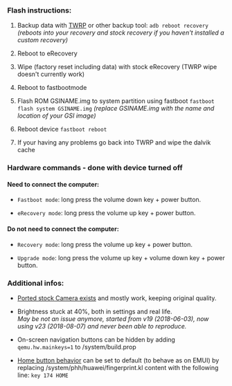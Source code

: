 ### Flash instructions:

1. Backup data with [TWRP](https://forum.xda-developers.com/honor-9/development/oreo-t3754483) or other backup tool:
`adb reboot recovery`
_(reboots into your recovery and stock recovery if you haven't installed a custom recovery)_

2. Reboot to eRecovery

3. Wipe (factory reset including data) with stock eRecovery (TWRP wipe doesn't currently work)

5. Reboot to fastbootmode

5. Flash ROM GSINAME.img to system partition using fastboot
`fastboot flash system GSINAME.img`
_(replace GSINAME.img with the name and location of your GSI image)_

4. Reboot device `fastboot reboot`

5. If your having any problems go back into TWRP and wipe the dalvik cache


### Hardware commands - done with device turned off

#### Need to connect the computer:

- `Fastboot mode`: long press the volume down key + power button.

- `eRecovery mode`: long press the volume up key + power button.

#### Do not need to connect the computer:

- `Recovery mode`: long press the volume up key + power button.

- `Upgrade mode`: long press the volume up key + volume down key + power button.


### Additional infos:

- [Ported stock Camera exists](https://forum.xda-developers.com/project-treble/trebleenabled-device-development/kirin-huawei-camera-android-p-t3840110) and mostly work, keeping original quality.

- Brightness stuck at 40%, both in settings and real life.  
_May be not an issue anymore, started from v19 (2018-06-03), now using v23 (2018-08-07) and never been able to reproduce._

- On-screen navigation buttons can be hidden by adding `qemu.hw.mainkeys=1` to /system/build.prop

- [Home button behavior](https://forum.xda-developers.com/project-treble/trebleenabled-device-development/huawei-disable-fingerprint-navigation-t3801708) can be set to default (to behave as on EMUI) by replacing /system/phh/huawei/fingerprint.kl content with the following line: `key 174 HOME`